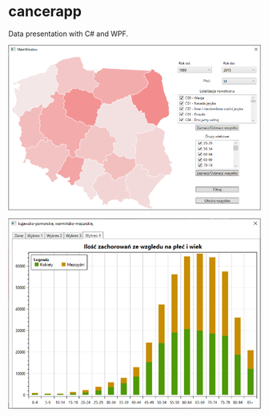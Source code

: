 # cancerapp

Data presentation with C# and WPF.

![alt text](https://github.com/alekscc/cancerapp/blob/master/CancerApp/Screens/mainwindow.png "Main window")

![alt text](https://github.com/alekscc/cancerapp/blob/master/CancerApp/Screens/stats1.png "Stats")
